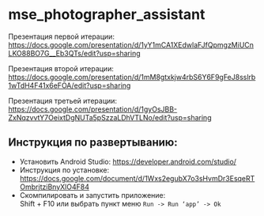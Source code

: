 # mse_photographer_assistant

Презентация первой итерации:  
https://docs.google.com/presentation/d/1yY1mCA1XEdwlaFJfQpmgzMiUCnLKO88BO7G__Eb3QTs/edit?usp=sharing

Презентация второй итерации:
https://docs.google.com/presentation/d/1mM8gtxkjw4rbS6Y6F9gFeJ8sslrb1wTdH4F41x6eFOA/edit?usp=sharing

Презентация третьей итерации:
https://docs.google.com/presentation/d/1gyOsJBB-ZxNqzvvtY7OeixtDgNUTa5pSzzaLDhVTLNo/edit?usp=sharing


## Инструкция по развертыванию:
* Установить Android Studio: https://developer.android.com/studio/  
* Инструкция по установке: https://docs.google.com/document/d/1Wxs2egubX7o3sHvmDr3EsqeRTOmbrjtziBnyXlO4F84  
* Скомпилировать и запустить приложение:  
  Shift + F10 или выбрать пункт меню `Run -> Run ‘app’ -> Ok`

